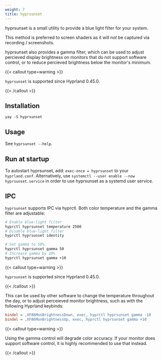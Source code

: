 ```yaml
---
weight: 7
title: hyprsunset
---
```


hyprsunset is a small utility to provide a blue light filter
for your system.

This method is preferred to screen shaders as it will _not_ be captured via recording / screenshots.

hyprsunset also provides a gamma filter, which can be used to
adjust percieved display brightness on monitors that do not
support software control, or to reduce percieved brightness
below the monitor's minimum.

{{< callout type=warning >}}

`hyprsunset` is supported since Hyprland 0.45.0.

{{< /callout >}}

## Installation

`yay -S hyprsunset`

## Usage

See `hyprsunset --help`.

## Run at startup

To autostart hyprsunset, add: `exec-once = hyprsunset` to your `hyprland.conf`.
Alternatively, use `systemctl --user enable --now hyprsunset.service` in order to use hyprsunset as a systemd user service.

## IPC

`hyprsunset` supports IPC via hyprctl. Both color temperature and the gamma filter are adjustable:
```sh
# Enable blue-light filter
hyprctl hyprsunset temperature 2500
# Disable blue-light filter
hyprctl hyprsunset identity

# Set gamma to 50%
hyprctl hyprsunset gamma 50
# Increase gamma by 10%
hyprctl hyprsunset gamma +10
```

{{< callout type=warning >}}

`hyprsunset` is supported since Hyprland 0.45.0.

{{< /callout >}}

This can be used by other software to change the temperature throughout the day, or to adjust perceieved
monitor brightness, such as with the following Hyprland keybinds:
```ini
bindel = ,XF86MonBrightnessDown, exec, hyprctl hyprsunset gamma -10
bindel = ,XF86MonBrightnessUp, exec, hyprctl hyprsunset gamma +10
```

{{< callout type=warning >}}

Using the gamma control will degrade color accuracy. If your monitor does support software control, it is highly recommended to use that instead.

{{< /callout >}}
